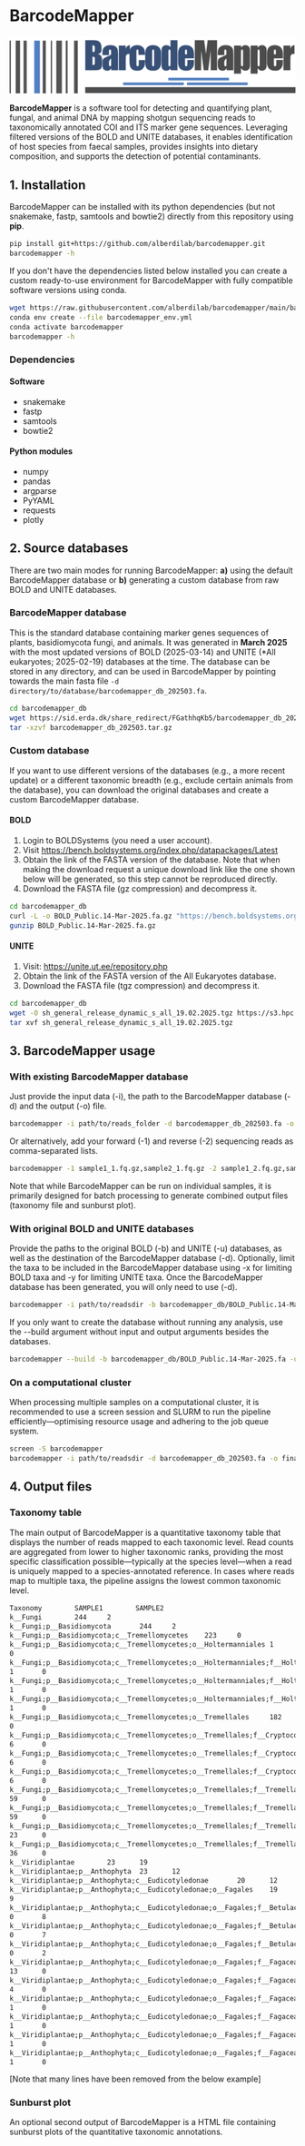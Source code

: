 # BarcodeMapper

![alt text](barcodemapper.png "BarcodeMapper")

**BarcodeMapper** is a software tool for detecting and quantifying plant, fungal, and animal DNA by mapping shotgun sequencing reads to taxonomically annotated COI and ITS marker gene sequences. Leveraging filtered versions of the BOLD and UNITE databases, it enables identification of host species from faecal samples, provides insights into dietary composition, and supports the detection of potential contaminants.

## 1. Installation

BarcodeMapper can be installed with its python dependencies (but not snakemake, fastp, samtools and bowtie2) directly from this repository using **pip**.

```sh
pip install git+https://github.com/alberdilab/barcodemapper.git
barcodemapper -h
```

If you don't have the dependencies listed below installed you can create a custom ready-to-use environment for BarcodeMapper with fully compatible software versions using conda.

```sh
wget https://raw.githubusercontent.com/alberdilab/barcodemapper/main/barcodemapper_env.yml
conda env create --file barcodemapper_env.yml
conda activate barcodemapper
barcodemapper -h
```
### Dependencies

#### Software

- snakemake
- fastp
- samtools
- bowtie2

#### Python modules

- numpy
- pandas
- argparse
- PyYAML
- requests
- plotly

## 2. Source databases

There are two main modes for running BarcodeMapper: **a)** using the default BarcodeMapper database or **b)** generating a custom database from raw BOLD and UNITE databases.

### BarcodeMapper database

This is the standard database containing marker genes sequences of plants, basidiomycota fungi, and animals. It was generated in **March 2025** with the most updated versions of BOLD (2025-03-14) and UNITE (*All eukaryotes; 2025-02-19) databases at the time. The database can be stored in any directory, and can be used in BarcodeMapper by pointing towards the main fasta file `-d directory/to/database/barcodemapper_db_202503.fa`.

```sh
cd barcodemapper_db
wget https://sid.erda.dk/share_redirect/FGathhqKb5/barcodemapper_db_202503.tar.gz
tar -xzvf barcodemapper_db_202503.tar.gz
```

### Custom database

If you want to use different versions of the databases (e.g., a more recent update) or a different taxonomic breadth (e.g., exclude certain animals from the database), you can download the original databases and create a custom BarcodeMapper database.

#### BOLD

1. Login to BOLDSystems (you need a user account).
2. Visit https://bench.boldsystems.org/index.php/datapackages/Latest
3. Obtain the link of the FASTA version of the database. Note that when making the download request a unique download link like the one shown below will be generated, so this step cannot be reproduced directly.
4. Download the FASTA file (gz compression) and decompress it.

```sh
cd barcodemapper_db
curl -L -o BOLD_Public.14-Mar-2025.fa.gz "https://bench.boldsystems.org/index.php/API_Datapackage/fasta?id=BOLD_Public.14-Mar-2025&uid=167dcd55552bc4"
gunzip BOLD_Public.14-Mar-2025.fa.gz
```
#### UNITE

1. Visit: https://unite.ut.ee/repository.php
2. Obtain the link of the FASTA version of the All Eukaryotes database.
3. Download the FASTA file (tgz compression) and decompress it.

```sh
cd barcodemapper_db
wget -O sh_general_release_dynamic_s_all_19.02.2025.tgz https://s3.hpc.ut.ee/plutof-public/original/b02db549-5f04-43fc-afb6-02888b594d10.tgz
tar xvf sh_general_release_dynamic_s_all_19.02.2025.tgz
```

## 3. BarcodeMapper usage

### With existing BarcodeMapper database

Just provide the input data (-i), the path to the BarcodeMapper database (-d) and the output (-o) file.

```sh
barcodemapper -i path/to/reads_folder -d barcodemapper_db_202503.fa -o final_file.txt
```

Or alternatively, add your forward (-1) and reverse (-2) sequencing reads as comma-separated lists.

```sh
barcodemapper -1 sample1_1.fq.gz,sample2_1.fq.gz -2 sample1_2.fq.gz,sample2_2.fq.gz -d barcodemapper_db_202503.fa -o final_file.txt
```

Note that while BarcodeMapper can be run on individual samples, it is primarily designed for batch processing to generate combined output files (taxonomy file and sunburst plot).

### With original BOLD and UNITE databases

Provide the paths to the original BOLD (-b) and UNITE (-u) databases, as well as the destination of the BarcodeMapper database (-d). Optionally, limit the taxa to be included in the BarcodeMapper database using -x for limiting BOLD taxa and -y for limiting UNITE taxa. Once the BarcodeMapper database has been generated, you will only need to use (-d).

```sh
barcodemapper -i path/to/readsdir -b barcodemapper_db/BOLD_Public.14-Mar-2025.fa -u barcodemapper_db/sh_general_release_dynamic_s_all_19.02.2025.fasta -d barcodemapper_db/barcodemapper_db_202503.fa -x k__Animalia -y k__Viridiplantae,p__Basidiomycota -o barcodemapper_results.txt
```

If you only want to create the database without running any analysis, use the --build argument without input and output arguments besides the databases.

```sh
barcodemapper --build -b barcodemapper_db/BOLD_Public.14-Mar-2025.fa -u barcodemapper_db/sh_general_release_dynamic_s_all_19.02.2025.fasta -d barcodemapper_db/barcodemapper_db_202503.fa -x k__Animalia -y k__Viridiplantae,p__Basidiomycota
```

### On a computational cluster

When processing multiple samples on a computational cluster, it is recommended to use a screen session and SLURM to run the pipeline efficiently—optimising resource usage and adhering to the job queue system.

```sh
screen -S barcodemapper
barcodemapper -i path/to/readsdir -d barcodemapper_db_202503.fa -o final_file.txt --slurm
```

## 4. Output files

### Taxonomy table

The main output of BarcodeMapper is a quantitative taxonomy table that displays the number of reads mapped to each taxonomic level. Read counts are aggregated from lower to higher taxonomic ranks, providing the most specific classification possible—typically at the species level—when a read is uniquely mapped to a species-annotated reference. In cases where reads map to multiple taxa, the pipeline assigns the lowest common taxonomic level.

```
Taxonomy        SAMPLE1        SAMPLE2
k__Fungi        244     2
k__Fungi;p__Basidiomycota       244     2
k__Fungi;p__Basidiomycota;c__Tremellomycetes    223     0
k__Fungi;p__Basidiomycota;c__Tremellomycetes;o__Holtermanniales 1       0
k__Fungi;p__Basidiomycota;c__Tremellomycetes;o__Holtermanniales;f__Holtermanniaceae     1       0
k__Fungi;p__Basidiomycota;c__Tremellomycetes;o__Holtermanniales;f__Holtermanniaceae;g__Holtermannia     1       0
k__Fungi;p__Basidiomycota;c__Tremellomycetes;o__Holtermanniales;f__Holtermanniaceae;g__Holtermannia;s__Holtermannia_saccardoi   1       0
k__Fungi;p__Basidiomycota;c__Tremellomycetes;o__Tremellales     182     0
k__Fungi;p__Basidiomycota;c__Tremellomycetes;o__Tremellales;f__Cryptococcaceae  6       0
k__Fungi;p__Basidiomycota;c__Tremellomycetes;o__Tremellales;f__Cryptococcaceae;g__Kwoniella     6       0
k__Fungi;p__Basidiomycota;c__Tremellomycetes;o__Tremellales;f__Cryptococcaceae;g__Kwoniella;s__Kwoniella_shandongensis  6       0
k__Fungi;p__Basidiomycota;c__Tremellomycetes;o__Tremellales;f__Tremellaceae     59      0
k__Fungi;p__Basidiomycota;c__Tremellomycetes;o__Tremellales;f__Tremellaceae;g__Tremella 59      0
k__Fungi;p__Basidiomycota;c__Tremellomycetes;o__Tremellales;f__Tremellaceae;g__Tremella;s__Tremella_cheejenii   23      0
k__Fungi;p__Basidiomycota;c__Tremellomycetes;o__Tremellales;f__Tremellaceae;g__Tremella;s__Tremella_mesenterica 36      0
k__Viridiplantae        23      19
k__Viridiplantae;p__Anthophyta  23      12
k__Viridiplantae;p__Anthophyta;c__Eudicotyledonae       20      12
k__Viridiplantae;p__Anthophyta;c__Eudicotyledonae;o__Fagales    19      9
k__Viridiplantae;p__Anthophyta;c__Eudicotyledonae;o__Fagales;f__Betulaceae      0       8
k__Viridiplantae;p__Anthophyta;c__Eudicotyledonae;o__Fagales;f__Betulaceae;g__Ostrya    0       7
k__Viridiplantae;p__Anthophyta;c__Eudicotyledonae;o__Fagales;f__Betulaceae;g__Ostrya;s__Ostrya_carpinifolia     0       2
k__Viridiplantae;p__Anthophyta;c__Eudicotyledonae;o__Fagales;f__Fagaceae        13      0
k__Viridiplantae;p__Anthophyta;c__Eudicotyledonae;o__Fagales;f__Fagaceae;g__Castanea    4       0
k__Viridiplantae;p__Anthophyta;c__Eudicotyledonae;o__Fagales;f__Fagaceae;g__Castanea;s__Castanea_dentata        1       0
k__Viridiplantae;p__Anthophyta;c__Eudicotyledonae;o__Fagales;f__Fagaceae;g__Castanea;s__Castanea_seguinii       1       0
k__Viridiplantae;p__Anthophyta;c__Eudicotyledonae;o__Fagales;f__Fagaceae;g__Lithocarpus 1       0
k__Viridiplantae;p__Anthophyta;c__Eudicotyledonae;o__Fagales;f__Fagaceae;g__Lithocarpus;s__Lithocarpus_corneus  1       0
```
[Note that many lines have been removed from the below example]

### Sunburst plot

An optional second output of BarcodeMapper is a HTML file containing sunburst plots of the quantitative taxonomic annotations.
